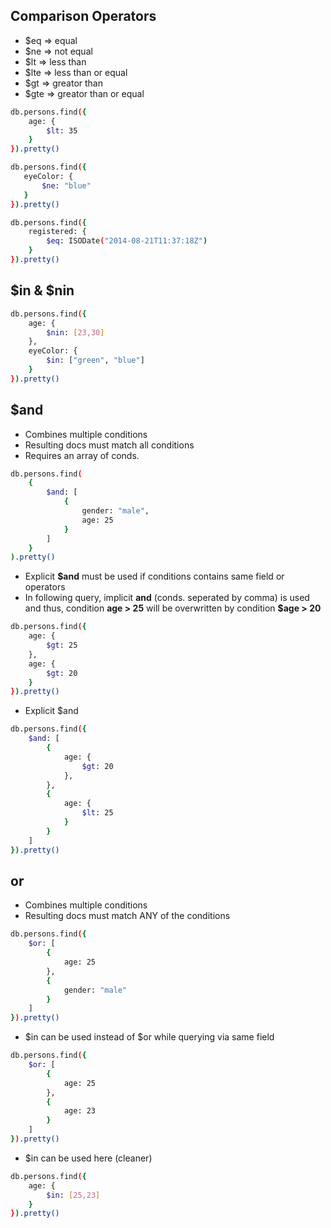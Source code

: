 ## Comparison Operators
- $eq => equal
- $ne => not equal
- $lt => less than
- $lte => less than or equal
- $gt => greator than
- $gte => greator than or equal
```sh
db.persons.find({
    age: {
        $lt: 35
    }
}).pretty()

db.persons.find({
   eyeColor: {
       $ne: "blue"
   } 
}).pretty()

db.persons.find({
    registered: {
        $eq: ISODate("2014-08-21T11:37:18Z")
    }
}).pretty()
```

## $in & $nin
```sh
db.persons.find({
    age: {
        $nin: [23,30]
    },
    eyeColor: {
        $in: ["green", "blue"]
    }
}).pretty()
```

## $and
- Combines multiple conditions
- Resulting docs must match all conditions
- Requires an array of conds.
```sh
db.persons.find(
    {
        $and: [
            {
                gender: "male",
                age: 25
            }
        ]
    }
).pretty()
```
- Explicit **$and** must be used if conditions contains same field or operators
- In following query, implicit **and** (conds. seperated by comma) is used and thus, condition **age > 25** will be overwritten by condition **$age > 20**
```sh
db.persons.find({
    age: {
        $gt: 25
    },
    age: {
        $gt: 20
    }
}).pretty()
```
- Explicit $and
```sh
db.persons.find({
    $and: [
        {
            age: {
                $gt: 20
            },
        },
        {
            age: {
                $lt: 25
            }
        }
    ]
}).pretty()
```

## or
- Combines multiple conditions
- Resulting docs must match ANY of the conditions
```sh
db.persons.find({
    $or: [
        {
            age: 25
        },
        {
            gender: "male"
        }
    ]
}).pretty()
```
- $in can be used instead of $or while querying via same field
```sh
db.persons.find({
    $or: [
        {
            age: 25
        },
        {
            age: 23 
        }
    ]
}).pretty()
```
- $in can be used here (cleaner)
```sh
db.persons.find({
    age: {
        $in: [25,23]
    }
}).pretty()
```
